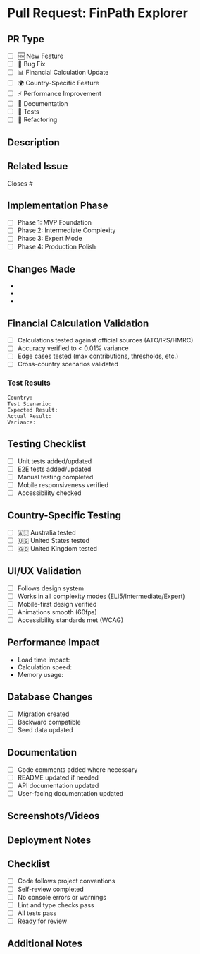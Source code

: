 # Pull Request: FinPath Explorer

## PR Type
<!-- Check all that apply -->
- [ ] 🆕 New Feature
- [ ] 🐛 Bug Fix
- [ ] 📊 Financial Calculation Update
- [ ] 🌍 Country-Specific Feature
- [ ] ⚡ Performance Improvement
- [ ] 📝 Documentation
- [ ] 🧪 Tests
- [ ] 🔧 Refactoring

## Description
<!-- Provide a brief description of the changes -->

## Related Issue
<!-- Link to related GitHub issue if applicable -->
Closes #

## Implementation Phase
<!-- Which roadmap phase does this belong to? -->
- [ ] Phase 1: MVP Foundation
- [ ] Phase 2: Intermediate Complexity
- [ ] Phase 3: Expert Mode
- [ ] Phase 4: Production Polish

## Changes Made
<!-- List the key changes in this PR -->
- 
- 
- 

## Financial Calculation Validation
<!-- If this PR affects financial calculations -->
- [ ] Calculations tested against official sources (ATO/IRS/HMRC)
- [ ] Accuracy verified to < 0.01% variance
- [ ] Edge cases tested (max contributions, thresholds, etc.)
- [ ] Cross-country scenarios validated

### Test Results
```
Country: 
Test Scenario: 
Expected Result: 
Actual Result: 
Variance: 
```

## Testing Checklist
- [ ] Unit tests added/updated
- [ ] E2E tests added/updated
- [ ] Manual testing completed
- [ ] Mobile responsiveness verified
- [ ] Accessibility checked

## Country-Specific Testing
<!-- Check all countries tested -->
- [ ] 🇦🇺 Australia tested
- [ ] 🇺🇸 United States tested
- [ ] 🇬🇧 United Kingdom tested

## UI/UX Validation
<!-- If this PR includes UI changes -->
- [ ] Follows design system
- [ ] Works in all complexity modes (ELI5/Intermediate/Expert)
- [ ] Mobile-first design verified
- [ ] Animations smooth (60fps)
- [ ] Accessibility standards met (WCAG)

## Performance Impact
<!-- Describe any performance implications -->
- Load time impact: 
- Calculation speed: 
- Memory usage: 

## Database Changes
<!-- If this PR includes database changes -->
- [ ] Migration created
- [ ] Backward compatible
- [ ] Seed data updated

## Documentation
- [ ] Code comments added where necessary
- [ ] README updated if needed
- [ ] API documentation updated
- [ ] User-facing documentation updated

## Screenshots/Videos
<!-- If applicable, add screenshots or videos of the changes -->

## Deployment Notes
<!-- Any special deployment considerations -->

## Checklist
- [ ] Code follows project conventions
- [ ] Self-review completed
- [ ] No console errors or warnings
- [ ] Lint and type checks pass
- [ ] All tests pass
- [ ] Ready for review

## Additional Notes
<!-- Any other information reviewers should know -->